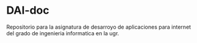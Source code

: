 # DAI-doc
Repositorio para la asignatura de desarroyo de aplicaciones para internet del grado de ingenieria informatica en la ugr.
